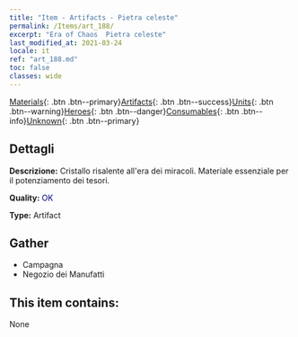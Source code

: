```yaml
---
title: "Item - Artifacts - Pietra celeste"
permalink: /Items/art_188/
excerpt: "Era of Chaos  Pietra celeste"
last_modified_at: 2021-03-24
locale: it
ref: "art_188.md"
toc: false
classes: wide
---
```

 [Materials](/it/Items/){: .btn .btn--primary}[Artifacts](/it/Items/Artifacts/){: .btn .btn--success}[Units](/it/Items/Units/){: .btn .btn--warning}[Heroes](/it/Items/Heroes/){: .btn .btn--danger}[Consumables](/it/Items/Consumables/){: .btn .btn--info}[Unknown](/it/Items/Unknown/){: .btn .btn--primary}

## Dettagli
 **Descrizione:** Cristallo risalente all'era dei miracoli. Materiale essenziale per il potenziamento dei tesori.

 **Quality:** <span style="color: #000080">OK</span>

 **Type:** Artifact

## Gather

*    Campagna 
*    Negozio dei Manufatti 

## This item contains:

  None

